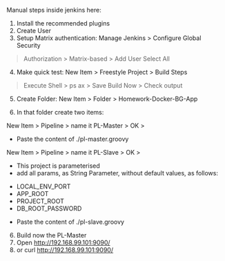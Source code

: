 Manual steps inside jenkins here:
1. Install the recommended plugins
2. Create User
3. Setup Matrix authentication: 
Manage Jenkins > Configure Global Security 
> Authorization > Matrix-based > Add User 
> Select All

4. Make quick test:
New Item > Freestyle Project > Build Steps 
> Execute Shell > ps ax > Save 
> Build Now > Check output

5. Create Folder:
New Item > Folder > Homework-Docker-BG-App

5. In that folder create two items:

New Item > Pipeline > name it PL-Master > OK >
* Paste the content of ./pl-master.groovy

New Item > Pipeline > name it PL-Slave > OK >
* This project is parameterised
* add all params, as String Parameter, 
without default values, as follows:

- LOCAL_ENV_PORT
- APP_ROOT
- PROJECT_ROOT
- DB_ROOT_PASSWORD

* Paste the content of ./pl-slave.groovy

6. Build now the PL-Master
7. Open http://192.168.99.101:9090/
8. or curl http://192.168.99.101:9090/